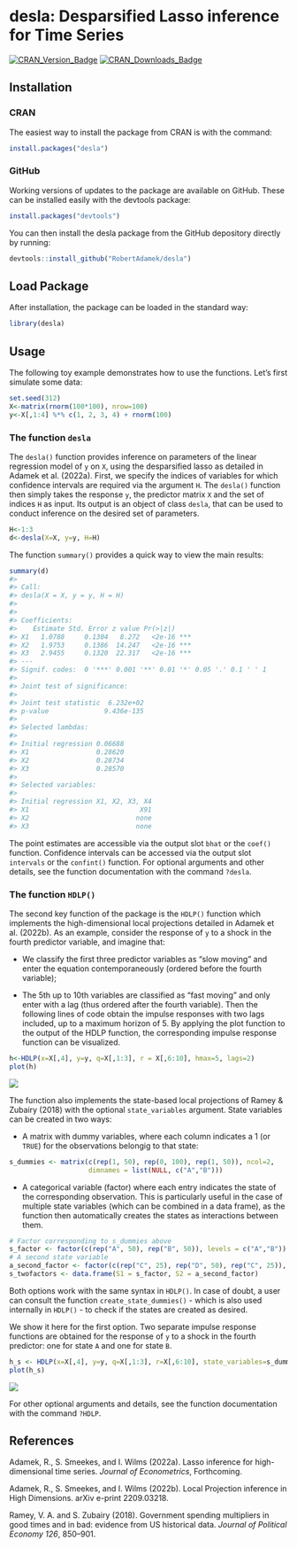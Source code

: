 
<!-- README.md is generated from README.Rmd. Please edit that file -->

# desla: Desparsified Lasso inference for Time Series

<!-- badges: start -->

[![CRAN_Version_Badge](http://www.r-pkg.org/badges/version/desla)](https://cran.r-project.org/package=desla)
[![CRAN_Downloads_Badge](https://cranlogs.r-pkg.org/badges/grand-total/desla)](https://cran.r-project.org/package=desla)
<!-- badges: end -->

## Installation

### CRAN

The easiest way to install the package from CRAN is with the command:

``` r
install.packages("desla")
```

### GitHub

Working versions of updates to the package are available on GitHub.
These can be installed easily with the devtools package:

``` r
install.packages("devtools")
```

You can then install the desla package from the GitHub depository
directly by running:

``` r
devtools::install_github("RobertAdamek/desla")
```

## Load Package

After installation, the package can be loaded in the standard way:

``` r
library(desla)
```

## Usage

The following toy example demonstrates how to use the functions. Let’s
first simulate some data:

``` r
set.seed(312)
X<-matrix(rnorm(100*100), nrow=100)
y<-X[,1:4] %*% c(1, 2, 3, 4) + rnorm(100)
```

### The function `desla`

The `desla()` function provides inference on parameters of the linear
regression model of `y` on `X`, using the desparsified lasso as detailed
in Adamek et al. (2022a). First, we specify the indices of variables for
which confidence intervals are required via the argument `H`. The
`desla()` function then simply takes the response `y`, the predictor
matrix `X` and the set of indices `H` as input. Its output is an object
of class `desla`, that can be used to conduct inference on the desired
set of parameters.

``` r
H<-1:3
d<-desla(X=X, y=y, H=H)
```

The function `summary()` provides a quick way to view the main results:

``` r
summary(d)
#> 
#> Call:
#> desla(X = X, y = y, H = H)
#> 
#> 
#> Coefficients:
#>    Estimate Std. Error z value Pr(>|z|)    
#> X1   1.0788     0.1304   8.272   <2e-16 ***
#> X2   1.9753     0.1386  14.247   <2e-16 ***
#> X3   2.9455     0.1320  22.317   <2e-16 ***
#> ---
#> Signif. codes:  0 '***' 0.001 '**' 0.01 '*' 0.05 '.' 0.1 ' ' 1
#> 
#> Joint test of significance:
#>                                
#> Joint test statistic  6.232e+02
#> p-value              9.436e-135
#> 
#> Selected lambdas:
#>                           
#> Initial regression 0.06688
#> X1                 0.28620
#> X2                 0.28734
#> X3                 0.28570
#> 
#> Selected variables:
#>                                  
#> Initial regression X1, X2, X3, X4
#> X1                            X91
#> X2                           none
#> X3                           none
```

The point estimates are accessible via the output slot `bhat` or the
`coef()` function. Confidence intervals can be accessed via the output
slot `intervals` or the `confint()` function. For optional arguments and
other details, see the function documentation with the command `?desla`.

### The function `HDLP()`

The second key function of the package is the `HDLP()` function which
implements the high-dimensional local projections detailed in Adamek et
al. (2022b). As an example, consider the response of `y` to a shock in
the fourth predictor variable, and imagine that:

- We classify the first three predictor variables as “slow moving” and
  enter the equation contemporaneously (ordered before the fourth
  variable);

- The 5th up to 10th variables are classified as “fast moving” and only
  enter with a lag (thus ordered after the fourth variable). Then the
  following lines of code obtain the impulse responses with two lags
  included, up to a maximum horizon of 5. By applying the plot function
  to the output of the HDLP function, the corresponding impulse response
  function can be visualized.

``` r
h<-HDLP(x=X[,4], y=y, q=X[,1:3], r = X[,6:10], hmax=5, lags=2)
plot(h)
```

![](README-hdlp-1.png)<!-- -->

The function also implements the state-based local projections of Ramey
& Zubairy (2018) with the optional `state_variables` argument. State
variables can be created in two ways:

- A matrix with dummy variables, where each column indicates a 1 (or
  `TRUE`) for the observations belongig to that state:

``` r
s_dummies <- matrix(c(rep(1, 50), rep(0, 100), rep(1, 50)), ncol=2, 
                    dimnames = list(NULL, c("A","B")))
```

- A categorical variable (factor) where each entry indicates the state
  of the corresponding observation. This is particularly useful in the
  case of multiple state variables (which can be combined in a data
  frame), as the function then automatically creates the states as
  interactions between them.

``` r
# Factor corresponding to s_dummies above
s_factor <- factor(c(rep("A", 50), rep("B", 50)), levels = c("A","B"))
# A second state variable
a_second_factor <- factor(c(rep("C", 25), rep("D", 50), rep("C", 25)), levels = c("C","D"))
s_twofactors <- data.frame(S1 = s_factor, S2 = a_second_factor)
```

Both options work with the same syntax in `HDLP()`. In case of doubt, a
user can consult the function `create_state_dummies()` - which is also
used internally in `HDLP()` - to check if the states are created as
desired.

We show it here for the first option. Two separate impulse response
functions are obtained for the response of `y` to a shock in the fourth
predictor: one for state `A` and one for state `B`.

``` r
h_s <- HDLP(x=X[,4], y=y, q=X[,1:3], r=X[,6:10], state_variables=s_dummies, hmax=5, lags=2)
plot(h_s)
```

![](README-hdlp-state-1.png)<!-- -->

For other optional arguments and details, see the function documentation
with the command `?HDLP`.

## References

Adamek, R., S. Smeekes, and I. Wilms (2022a). Lasso inference for
high-dimensional time series. *Journal of Econometrics*, Forthcoming.

Adamek, R., S. Smeekes, and I. Wilms (2022b). Local Projection inference
in High Dimensions. arXiv e-print 2209.03218.

Ramey, V. A. and S. Zubairy (2018). Government spending multipliers in
good times and in bad: evidence from US historical data. *Journal of
Political Economy 126*, 850–901.
